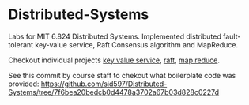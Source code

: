 # Distributed-Systems
Labs for MIT 6.824 Distributed Systems.  Implemented distributed fault-tolerant key-value service,  Raft Consensus algorithm and MapReduce.

Checkout individual projects [key value service](src/kvraft), [raft](src/raft), [map reduce](src/mr).

See this commit by course staff to chekout what boilerplate code was provided: <https://github.com/sid597/Distributed-Systems/tree/7f6bea20bedcb0d4478a3702a67b03d828c0227d>
